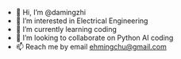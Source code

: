 - 👋 Hi, I’m @damingzhi
- 👀 I’m interested in Electrical Engineering
- 🌱 I’m currently learning coding
- 💞️ I’m looking to collaborate on Python AI coding
- 📫 Reach me by email <ehmingchu@gmail.com>

<!---
damingzhi/damingzhi is a ✨ special ✨ repository because its `README.md` (this file) appears on your GitHub profile.
You can click the Preview link to take a look at your changes.
--->
